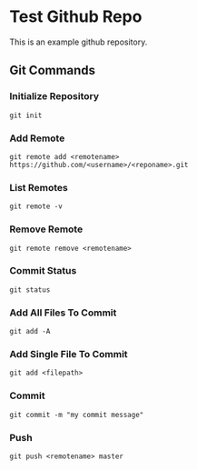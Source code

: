 # Test Github Repo
This is an example github repository.

## Git Commands

### Initialize Repository
```
git init
```

### Add Remote
```
git remote add <remotename> https://github.com/<username>/<reponame>.git
```

### List Remotes
```
git remote -v
```

### Remove Remote
```
git remote remove <remotename>
```

### Commit Status
```
git status
```

### Add All Files To Commit
```
git add -A
```

### Add Single File To Commit
```
git add <filepath>
```

### Commit
```
git commit -m "my commit message"
```

### Push
```
git push <remotename> master
```
